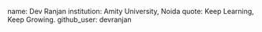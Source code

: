 name: Dev Ranjan
institution: Amity University, Noida
quote: Keep Learning, Keep Growing.
github_user: devranjan
